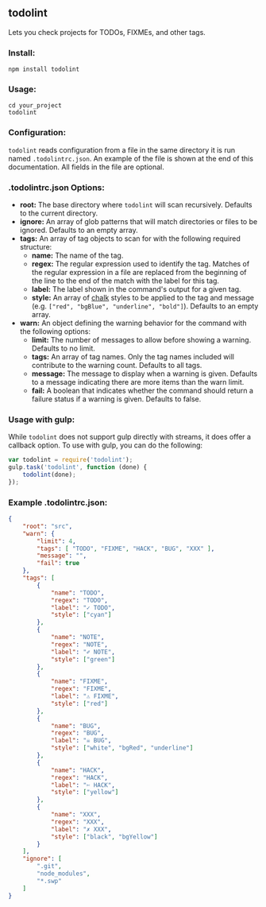 ## todolint
Lets you check projects for TODOs, FIXMEs, and other tags.

### Install:
```
npm install todolint
```

### Usage:
```
cd your_project
todolint
```

### Configuration:
`todolint` reads configuration from a file in the same directory it is run named `.todolintrc.json`. An example of the file is shown at the end of this documentation. All fields in the file are optional.

### .todolintrc.json Options:
* **root:** The base directory where `todolint` will scan recursively. Defaults to the current directory.
* **ignore:** An array of glob patterns that will match directories or files to be ignored. Defaults to an empty array.
* **tags:** An array of tag objects to scan for with the following required structure:
    * **name:** The name of the tag.
    * **regex:** The regular expression used to identify the tag. Matches of the regular expression in a file are replaced from the beginning of the line to the end of the match with the label for this tag.
    * **label:** The label shown in the command's output for a given tag.
    * **style:** An array of [chalk](https://www.npmjs.com/package/chalk) styles to be applied to the tag and message (e.g. `["red", "bgBlue", "underline", "bold"]`). Defaults to an empty array.
* **warn:** An object defining the warning behavior for the command with the following options:
    * **limit:** The number of messages to allow before showing a warning. Defaults to no limit.
    * **tags:** An array of tag names. Only the tag names included will contribute to the warning count. Defaults to all tags.
    * **message:** The message to display when a warning is given. Defaults to a message indicating there are more items than the warn limit.
    * **fail:** A boolean that indicates whether the command should return a failure status if a warning is given. Defaults to false.

### Usage with gulp:
While `todolint` does not support gulp directly with streams, it does offer a callback option. To use with gulp, you can do the following:

```javascript
var todolint = require('todolint');
gulp.task('todolint', function (done) {
    todolint(done);
});
```

### Example .todolintrc.json:
```json
{
    "root": "src",
    "warn": {
        "limit": 4,
        "tags": [ "TODO", "FIXME", "HACK", "BUG", "XXX" ],
        "message": "",
        "fail": true
    },
    "tags": [
        {
            "name": "TODO",
            "regex": "TODO",
            "label": "✓ TODO",
            "style": ["cyan"]
        },
        {
            "name": "NOTE",
            "regex": "NOTE",
            "label": "✐ NOTE",
            "style": ["green"]
        },
        {
            "name": "FIXME",
            "regex": "FIXME",
            "label": "⚠ FIXME",
            "style": ["red"]
        },
        {
            "name": "BUG",
            "regex": "BUG",
            "label": "☠ BUG",
            "style": ["white", "bgRed", "underline"]
        },
        {
            "name": "HACK",
            "regex": "HACK",
            "label": "✄ HACK",
            "style": ["yellow"]
        },
        {
            "name": "XXX",
            "regex": "XXX",
            "label": "✗ XXX",
            "style": ["black", "bgYellow"]
        }
    ],
    "ignore": [
        ".git",
        "node_modules",
        "*.swp"
    ]
}
```
